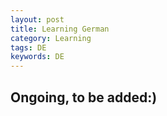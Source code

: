 ```yaml
---
layout: post
title: Learning German
category: Learning
tags: DE
keywords: DE
---
```


## Ongoing, to be added:)


